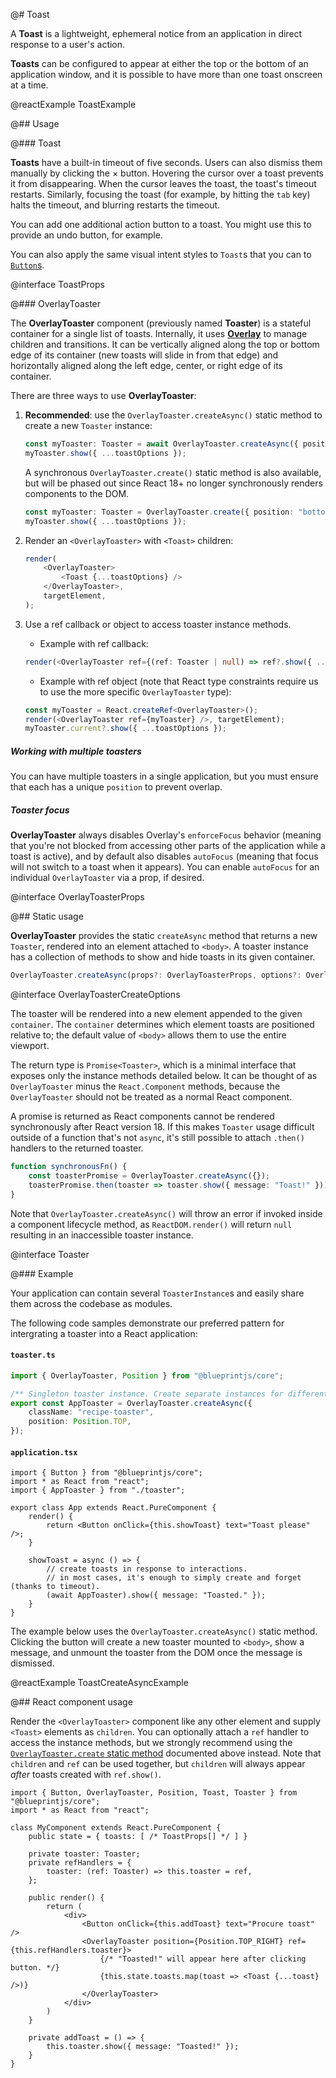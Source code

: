 @# Toast

A __Toast__ is a lightweight, ephemeral notice from an application in direct response to a user's action.

__Toasts__ can be configured to appear at either the top or the bottom of an application window, and it is possible to
have more than one toast onscreen at a time.

@reactExample ToastExample

@## Usage

@### Toast

__Toasts__ have a built-in timeout of five seconds. Users can also dismiss them manually by clicking the &times; button.
Hovering the cursor over a toast prevents it from disappearing. When the cursor leaves the toast, the toast's timeout restarts.
Similarly, focusing the toast (for example, by hitting the `tab` key) halts the timeout, and blurring restarts the timeout.

You can add one additional action button to a toast. You might use this to provide an undo button, for example.

You can also apply the same visual intent styles to `Toast`s that you can to [`Button`s](#core/components/button.css).

@interface ToastProps

@### OverlayToaster

The __OverlayToaster__ component (previously named __Toaster__) is a stateful container for a single list of toasts.
Internally, it uses [__Overlay__](#core/components/overlay) to manage children and transitions. It can be vertically
aligned along the top or bottom edge of its container (new toasts will slide in from that edge) and
horizontally aligned along the left edge, center, or right edge of its container.

There are three ways to use __OverlayToaster__:

1. __Recommended__: use the `OverlayToaster.createAsync()` static method to create a new `Toaster` instance:
    ```ts
    const myToaster: Toaster = await OverlayToaster.createAsync({ position: "bottom" });
    myToaster.show({ ...toastOptions });
    ```

    A synchronous `OverlayToaster.create()` static method is also available, but will be phased out since React 18+ no longer synchronously renders components to the DOM.

    ```ts
    const myToaster: Toaster = OverlayToaster.create({ position: "bottom" });
    myToaster.show({ ...toastOptions });
    ```
2. Render an `<OverlayToaster>` with `<Toast>` children:
    ```ts
    render(
        <OverlayToaster>
            <Toast {...toastOptions} />
        </OverlayToaster>,
        targetElement,
    );
    ```
3. Use a ref callback or object to access toaster instance methods.
    - Example with ref callback:
    ```ts
    render(<OverlayToaster ref={(ref: Toaster | null) => ref?.show({ ...toastOptions })} />, targetElement);
    ```
    - Example with ref object (note that React type constraints require us to use the more specific `OverlayToaster` type):
    ```ts
    const myToaster = React.createRef<OverlayToaster>();
    render(<OverlayToaster ref={myToaster} />, targetElement);
    myToaster.current?.show({ ...toastOptions });
    ```

<div class="@ns-callout @ns-intent-primary @ns-icon-info-sign @ns-callout-has-body-content">
    <h5 class="@ns-heading">Working with multiple toasters</h5>

You can have multiple toasters in a single application, but you must ensure that each has a unique `position` to
prevent overlap.

</div>

<div class="@ns-callout @ns-intent-primary @ns-icon-info-sign @ns-callout-has-body-content">
    <h5 class="@ns-heading">Toaster focus</h5>

__OverlayToaster__ always disables Overlay's `enforceFocus` behavior (meaning that you're not blocked
from accessing other parts of the application while a toast is active), and by default also
disables `autoFocus` (meaning that focus will not switch to a toast when it appears). You can
enable `autoFocus` for an individual `OverlayToaster` via a prop, if desired.

</div>


@interface OverlayToasterProps

@## Static usage

__OverlayToaster__ provides the static `createAsync` method that returns a new `Toaster`, rendered into an
element attached to `<body>`. A toaster instance has a collection of methods to show and hide toasts in its given container.

```ts
OverlayToaster.createAsync(props?: OverlayToasterProps, options?: OverlayToasterCreateOptions): Promise<Toaster>;
```

@interface OverlayToasterCreateOptions

The toaster will be rendered into a new element appended to the given `container`.
The `container` determines which element toasts are positioned relative to; the default value of `<body>` allows them to use the entire viewport.

The return type is `Promise<Toaster>`, which is a minimal interface that exposes only the instance methods detailed
below. It can be thought of as `OverlayToaster` minus the `React.Component` methods, because the `OverlayToaster` should
not be treated as a normal React component.

A promise is returned as React components cannot be rendered synchronously after React version 18. If this makes
`Toaster` usage difficult outside of a function that's not `async`, it's still possible to attach `.then()` handlers to
the returned toaster.

```ts
function synchronousFn() {
    const toasterPromise = OverlayToaster.createAsync({});
    toasterPromise.then(toaster => toaster.show({ message: "Toast!" }));
}
```

Note that `OverlayToaster.createAsync()` will throw an error if invoked inside a component lifecycle method, as
`ReactDOM.render()` will return `null` resulting in an inaccessible toaster instance.

@interface Toaster

@### Example

Your application can contain several `ToasterInstance`s and easily share them across the codebase as modules.

The following code samples demonstrate our preferred pattern for intergrating a toaster into a React application:

#### `toaster.ts`

```ts
import { OverlayToaster, Position } from "@blueprintjs/core";

/** Singleton toaster instance. Create separate instances for different options. */
export const AppToaster = OverlayToaster.createAsync({
    className: "recipe-toaster",
    position: Position.TOP,
});
```

#### `application.tsx`

```tsx
import { Button } from "@blueprintjs/core";
import * as React from "react";
import { AppToaster } from "./toaster";

export class App extends React.PureComponent {
    render() {
        return <Button onClick={this.showToast} text="Toast please" />;
    }

    showToast = async () => {
        // create toasts in response to interactions.
        // in most cases, it's enough to simply create and forget (thanks to timeout).
        (await AppToaster).show({ message: "Toasted." });
    }
}
```

The example below uses the `OverlayToaster.createAsync()` static method. Clicking the button will create a new toaster mounted to `<body>`, show a message, and unmount the toaster from the DOM once the message is dismissed.

@reactExample ToastCreateAsyncExample

@## React component usage

Render the `<OverlayToaster>` component like any other element and supply `<Toast>` elements as `children`. You can
optionally attach a `ref` handler to access the instance methods, but we strongly recommend using the
[`OverlayToaster.create` static method](#core/components/toast.static-usage) documented above instead. Note that
`children` and `ref` can be used together, but `children` will always appear _after_ toasts created with
`ref.show()`.

```tsx
import { Button, OverlayToaster, Position, Toast, Toaster } from "@blueprintjs/core";
import * as React from "react";

class MyComponent extends React.PureComponent {
    public state = { toasts: [ /* ToastProps[] */ ] }

    private toaster: Toaster;
    private refHandlers = {
        toaster: (ref: Toaster) => this.toaster = ref,
    };

    public render() {
        return (
            <div>
                <Button onClick={this.addToast} text="Procure toast" />
                <OverlayToaster position={Position.TOP_RIGHT} ref={this.refHandlers.toaster}>
                    {/* "Toasted!" will appear here after clicking button. */}
                    {this.state.toasts.map(toast => <Toast {...toast} />)}
                </OverlayToaster>
            </div>
        )
    }

    private addToast = () => {
        this.toaster.show({ message: "Toasted!" });
    }
}
```
